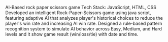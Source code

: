 AI-Based rock paper scissors game
Tech Stack: JavaScript, HTML, CSS
Developed an intelligent Rock-Paper-Scissors game using java script, featuring adaptive AI that
analyzes player's historical choices to reduce the player's win rate and increasing AI win rate.
Designed a rule-based pattern recognition system to simulate AI behavior across Easy, Medium, and Hard levels and it show game result (win/loss/tie) with date and time.
